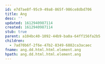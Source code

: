 ```yaml
---
id: e7d7ae8f-95c9-49a8-865f-986ce8dbd706
title: Ang
desc: ''
updated: 1612940987114
created: 1612940987114
stub: true
parent: a104bc40-1092-44b9-ba0a-64ff156fa2b5
children:
  - 7ad70b6f-2f6e-47b2-8349-6882ca3acaec
fname: ang.dd.html.html.element.ang
hpath: ang.dd.html.html.element.ang
---
```



